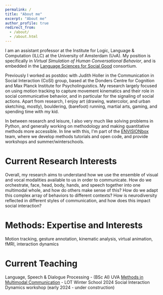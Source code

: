 ```yaml
---
permalink: /
title: "About me"
excerpt: "About me"
author_profile: true
redirect_from: 
  - /about/
  - /about.html
---
```


I am an assistant professor at the Institute for Logic, Language & Computation (ILLC) at the University of Amsterdam (UvA). My position is specifically in *Virtual Simulation of Human Conversational Behavior*, and is embedded in the [Language Sciences for Social Good](https://language-science.nl/) consortium. 

Previously I worked as postdoc with Judith Holler in the Communication in Social Interaction (CoSI) group, based at the Donders Centre for Cognition and Max Planck Institute for Psycholinguistics. My research largely focused on using motion tracking to capture movement kinematics and their role in social communicative behavior, and in particular for the signaling of social actions.
Apart from research, I enjoy art (drawing, watercolor, and urban sketching, mostly), bouldering,  (barefoot) running, martial arts, gaming, and spending time with my kid.

In between research and leisure, I also very much like solving problems in Python, and generally working on methodology and making quantitative methods more accessible. In line with this, I'm part of the [ENVISIONbox](https://envisionbox.org/) team, where we develop methods tutorials and open code, and provide workshops and summer/winterschools.

Current Research Interests
======
Overall, my research aims to understand how we use the ensemble of visual and vocal modalities available to us in order to communicate. 
How do we orchestrate, face, head, body, hands, and speech together into one multimodal whole, and how do others make sense of this? 
How do we adapt this complex array of behaviors to different contexts? 
How is neurodiversity reflected in different styles of communication, and how does this impact social interaction?


Methods: Expertise and Interests
======
Motion tracking, gesture annotation, kinematic analysis, virtual animation, fMRI, interaction dynamics 


Current Teaching
======
Language, Speech & Dialogue Processing - (BSc AI) UVA
[Methods in Multimodal Communication](https://lotschool.nl/events/lot-winter-school-2024/#toggle-id-5) - LOT Winter School 2024
Social Interaction Dynamics workshop (early 2024 - under construction)
